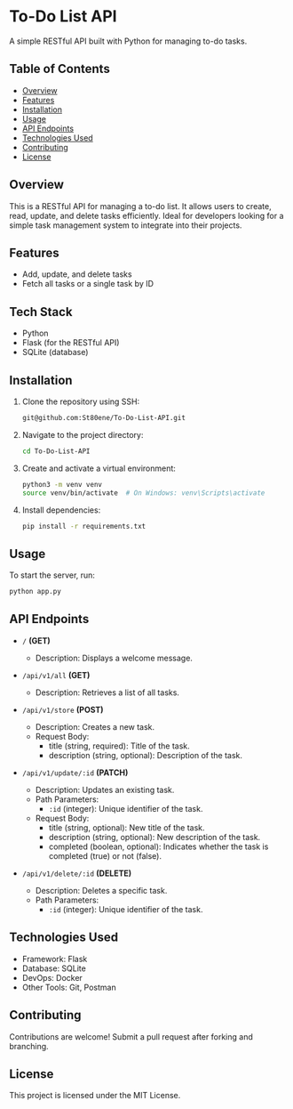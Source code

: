 # To-Do List API 
A simple RESTful API built with Python for managing to-do tasks.


## Table of Contents
- [Overview](#overview)
- [Features](#features)
- [Installation](#installation)
- [Usage](#usage)
- [API Endpoints](#api-endpoints)
- [Technologies Used](#technologies-used)
- [Contributing](#contributing)
- [License](#license)


## Overview
This is a RESTful API for managing a to-do list. It allows users to create, read, update, and delete tasks efficiently. 
Ideal for developers looking for a simple task management system to integrate into their projects.

## Features
- Add, update, and delete tasks
- Fetch all tasks or a single task by ID

## Tech Stack
- Python
- Flask (for the RESTful API)
- SQLite (database)

## Installation
1. Clone the repository using SSH:
   ```bash
   git@github.com:St80ene/To-Do-List-API.git
   ```
2. Navigate to the project directory:
   ```bash
   cd To-Do-List-API
   ```
3. Create and activate a virtual environment:
   ```bash
   python3 -m venv venv
   source venv/bin/activate  # On Windows: venv\Scripts\activate
   ```
4. Install dependencies:
   ```bash
   pip install -r requirements.txt
   ```

## Usage

To start the server, run:

```bash
python app.py
```

## API Endpoints

  - `/` **(GET)**

      - Description: Displays a welcome message.

   - `/api/v1/all` **(GET)**

      - Description: Retrieves a list of all tasks.

   - `/api/v1/store` **(POST)**

      - Description: Creates a new task.
      - Request Body:
         - title (string, required): Title of the task.
         - description (string, optional): Description of the task.
       
   - `/api/v1/update/:id` **(PATCH)**

      - Description: Updates an existing task.
      - Path Parameters:
         - `:id` (integer): Unique identifier of the task.
      - Request Body:
         - title (string, optional): New title of the task.
         - description (string, optional): New description of the task.
         - completed (boolean, optional): Indicates whether the task is completed (true) or not (false).
       
   - `/api/v1/delete/:id` **(DELETE)**

      - Description: Deletes a specific task.
      - Path Parameters:
         - `:id` (integer): Unique identifier of the task.
       
        
## Technologies Used

   - Framework: Flask
   - Database: SQLite
   - DevOps: Docker
   - Other Tools: Git, Postman

## Contributing

Contributions are welcome! Submit a pull request after forking and branching.

## License
This project is licensed under the MIT License.

